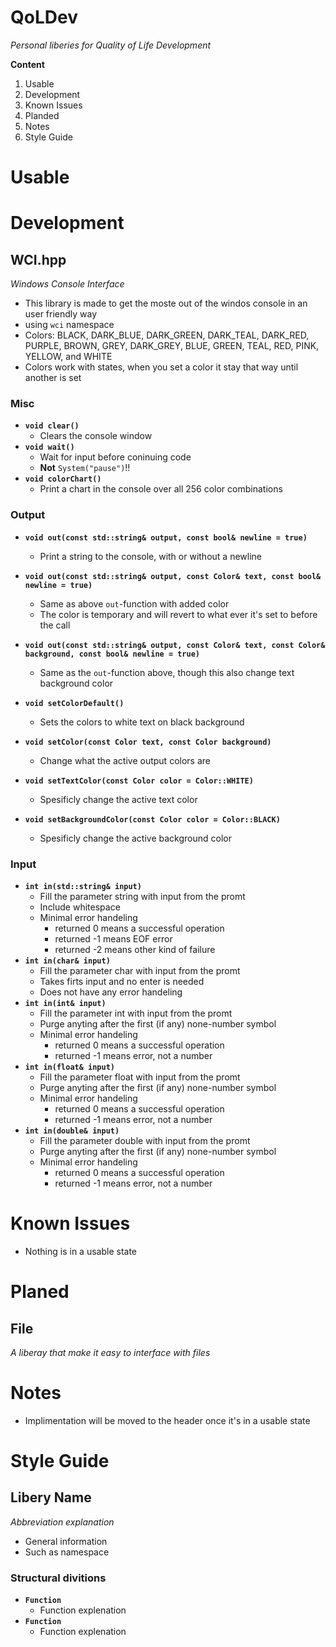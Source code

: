 # QoLDev
*Personal liberies for Quality of Life Development*

**Content**
1. Usable
1. Development
1. Known Issues
1. Planded
1. Notes
1. Style Guide

# Usable 

# Development
## WCI.hpp
*Windows Console Interface*
* This library is made to get the moste out of the windos console in an user friendly way
* using `wci` namespace
* Colors: BLACK, DARK_BLUE, DARK_GREEN, DARK_TEAL, DARK_RED, PURPLE, BROWN,	GREY, DARK_GREY, BLUE, GREEN, TEAL, RED, PINK, YELLOW, and WHITE
* Colors work with states, when you set a color it stay that way until another is set
### Misc
* **`void clear()`**
    * Clears the console window
* **`void wait()`**
    * Wait for input before coninuing code
    * **Not** `System("pause")`!!
* **`void colorChart()`**
    * Print a chart in the console over all 256 color combinations
### Output
* **`void out(const std::string& output, const bool& newline = true)`**
    * Print a string to the console, with or without a newline
* **`void out(const std::string& output, const Color& text, const bool& newline = true)`**
    * Same as above `out`-function with added color
    * The color is temporary and will revert to what ever it's set to before the call 
* **`void out(const std::string& output, const Color& text, const Color& background, const bool& newline = true)`**
    * Same as the `out`-function above, though this also change text background color

* **`void setColorDefault()`**
    * Sets the colors to white text on black background
* **`void setColor(const Color text, const Color background)`**
    * Change what the active output colors are
* **`void setTextColor(const Color color = Color::WHITE)`**
    * Spesificly change the active text color
* **`void setBackgroundColor(const Color color = Color::BLACK)`**
    * Spesificly change the active background color

### Input
* **`int in(std::string& input)`**
    * Fill the parameter string with input from the promt
    * Include whitespace
    * Minimal error handeling
        * returned 0 means a successful operation
        * returned -1 means EOF error
        * returned -2 means other kind of failure
* **`int in(char& input)`**
    * Fill the parameter char with input from the promt
    * Takes firts input and no enter is needed
    * Does not have any error handeling
* **`int in(int& input)`**
    * Fill the parameter int with input from the promt
    * Purge anyting after the first (if any) none-number symbol
    * Minimal error handeling
        * returned 0 means a successful operation
        * returned -1 means error, not a number
* **`int in(float& input)`**
    * Fill the parameter float with input from the promt
    * Purge anyting after the first (if any) none-number symbol
    * Minimal error handeling
        * returned 0 means a successful operation
        * returned -1 means error, not a number
* **`int in(double& input)`**
    * Fill the parameter double with input from the promt
    * Purge anyting after the first (if any) none-number symbol
    * Minimal error handeling
        * returned 0 means a successful operation
        * returned -1 means error, not a number

# Known Issues
* Nothing is in a usable state

# Planed
## File
*A liberay that make it easy to interface with files*

# Notes
* Implimentation will be moved to the header once it's in a usable state

# Style Guide
## Libery Name
*Abbreviation explanation*
* General information
* Such as namespace
### Structural divitions
* **`Function`**
    * Function explenation
* **`Function`**
    * Function explenation